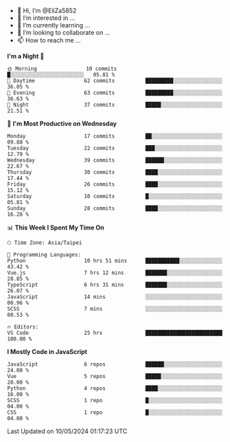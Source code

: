 - 👋 Hi, I’m @EliZa5852
- 👀 I’m interested in ...
- 🌱 I’m currently learning ...
- 💞️ I’m looking to collaborate on ...
- 📫 How to reach me ...

<!--START_SECTION:waka-->
**I'm a Night 🦉** 

```text
🌞 Morning                10 commits          █░░░░░░░░░░░░░░░░░░░░░░░░   05.81 % 
🌆 Daytime                62 commits          █████████░░░░░░░░░░░░░░░░   36.05 % 
🌃 Evening                63 commits          █████████░░░░░░░░░░░░░░░░   36.63 % 
🌙 Night                  37 commits          █████░░░░░░░░░░░░░░░░░░░░   21.51 % 
```
📅 **I'm Most Productive on Wednesday** 

```text
Monday                   17 commits          ██░░░░░░░░░░░░░░░░░░░░░░░   09.88 % 
Tuesday                  22 commits          ███░░░░░░░░░░░░░░░░░░░░░░   12.79 % 
Wednesday                39 commits          ██████░░░░░░░░░░░░░░░░░░░   22.67 % 
Thursday                 30 commits          ████░░░░░░░░░░░░░░░░░░░░░   17.44 % 
Friday                   26 commits          ████░░░░░░░░░░░░░░░░░░░░░   15.12 % 
Saturday                 10 commits          █░░░░░░░░░░░░░░░░░░░░░░░░   05.81 % 
Sunday                   28 commits          ████░░░░░░░░░░░░░░░░░░░░░   16.28 % 
```


📊 **This Week I Spent My Time On** 

```text
🕑︎ Time Zone: Asia/Taipei

💬 Programming Languages: 
Python                   10 hrs 51 mins      ███████████░░░░░░░░░░░░░░   43.42 % 
Vue.js                   7 hrs 12 mins       ███████░░░░░░░░░░░░░░░░░░   28.85 % 
TypeScript               6 hrs 31 mins       ███████░░░░░░░░░░░░░░░░░░   26.07 % 
JavaScript               14 mins             ░░░░░░░░░░░░░░░░░░░░░░░░░   00.96 % 
SCSS                     7 mins              ░░░░░░░░░░░░░░░░░░░░░░░░░   00.53 % 

🔥 Editors: 
VS Code                  25 hrs              █████████████████████████   100.00 % 
```

**I Mostly Code in JavaScript** 

```text
JavaScript               6 repos             ██████░░░░░░░░░░░░░░░░░░░   24.00 % 
Vue                      5 repos             █████░░░░░░░░░░░░░░░░░░░░   20.00 % 
Python                   4 repos             ████░░░░░░░░░░░░░░░░░░░░░   16.00 % 
SCSS                     1 repo              █░░░░░░░░░░░░░░░░░░░░░░░░   04.00 % 
CSS                      1 repo              █░░░░░░░░░░░░░░░░░░░░░░░░   04.00 % 
```




 Last Updated on 10/05/2024 01:17:23 UTC
<!--END_SECTION:waka-->
